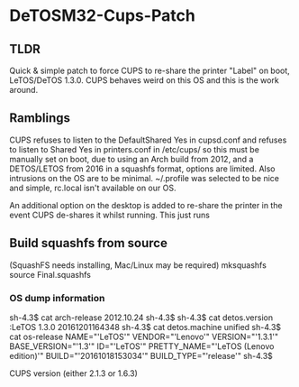 # DeTOSM32-Cups-Patch

## TLDR
Quick & simple patch to force CUPS to re-share the printer "Label" on boot, LeTOS/DeTOS 1.3.0. CUPS behaves weird on this OS and this is the work around.

## Ramblings
CUPS refuses to listen to the DefaultShared Yes in cupsd.conf and refuses to listen to Shared Yes in printers.conf in /etc/cups/ so this must be manually set on boot, due to using an Arch build from 2012, and a DETOS/LETOS from 2016 in a squashfs format, options are limited. Also intrusions on the OS are to be minimal.
~/.profile was selected to be nice and simple, rc.local isn't available on our OS.

An additional option on the desktop is added to re-share the printer in the event CUPS de-shares it whilst running. This just runs 

## Build squashfs from source 

(SquashFS needs installing, Mac/Linux may be required)
mksquashfs source Final.squashfs



### OS dump information
sh-4.3$ cat arch-release 
2012.10.24
sh-4.3$ 
sh-4.3$ cat detos.version 
:LeTOS 1.3.0 20161201164348
sh-4.3$ cat detos.machine 
unified
sh-4.3$ cat os-release 
NAME="'LeTOS'"
VENDOR="'Lenovo'"
VERSION="'1.3.1'"
BASE_VERSION="'1.3'"
ID="'LeTOS'"
PRETTY_NAME="'LeTOS (Lenovo edition)'"
BUILD="'20161018153034'"
BUILD_TYPE="'release'"
sh-4.3$ 

CUPS version (either 2.1.3 or 1.6.3)
